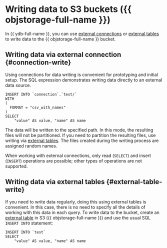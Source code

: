 # Writing data to S3 buckets ({{ objstorage-full-name }})

In {{ ydb-full-name }}, you can use [external connections](#connection-write) or [external tables](#external-table-write) to write data to the {{ objstorage-full-name }} bucket.

## Writing data via external connection {#connection-write}

Using connections for data writing is convenient for prototyping and initial setup. The SQL expression demonstrates writing data directly to an external data source.

```yql
INSERT INTO `connection`.`test/`
WITH
(
  FORMAT = "csv_with_names"
)
SELECT
    "value" AS value, "name" AS name
```

The data will be written to the specified path. In this mode, the resulting files will not be partitioned. If you need to partition the resulting files, use writing via [external tables](#external-table-write). The files created during the writing process are assigned random names.

When working with external connections, only read (`SELECT`) and insert (`INSERT`) operations are possible; other types of operations are not supported.

## Writing data via external tables {#external-table-write}

If you need to write data regularly, doing this using external tables is convenient. In this case, there is no need to specify all the details of working with this data in each query. To write data to the bucket, create an [external table](external_table.md) in S3 ({{ objstorage-full-name }}) and use the usual SQL `INSERT INTO` statement:

```yql
INSERT INTO `test`
SELECT
    "value" AS value, "name" AS name
```